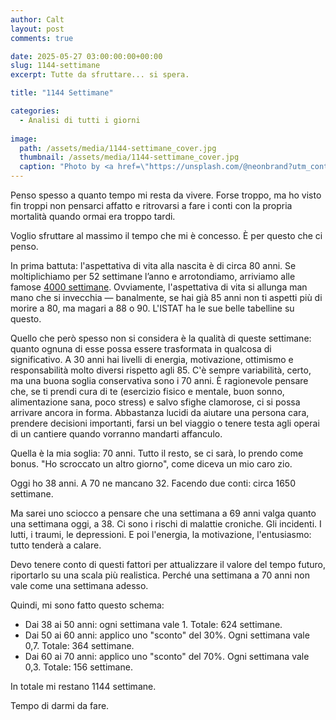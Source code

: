 ```yaml
---
author: Calt
layout: post
comments: true

date: 2025-05-27 03:00:00:00+00:00  
slug: 1144-settimane
excerpt: Tutte da sfruttare... si spera.

title: "1144 Settimane"

categories:
  - Analisi di tutti i giorni
  
image:
  path: /assets/media/1144-settimane_cover.jpg
  thumbnail: /assets/media/1144-settimane_cover.jpg
  caption: "Photo by <a href=\"https://unsplash.com/@neonbrand?utm_content=creditCopyText&utm_medium=referral&utm_source=unsplash\">Kenny Eliason</a>"
---
```


Penso spesso a quanto tempo mi resta da vivere. Forse troppo, ma ho visto fin troppi non pensarci affatto e ritrovarsi a fare i conti con la propria mortalità quando ormai era troppo tardi.

Voglio sfruttare al massimo il tempo che mi è concesso. È per questo che ci penso.

In prima battuta: l'aspettativa di vita alla nascita è di circa 80 anni. Se moltiplichiamo per 52 settimane l’anno e arrotondiamo, arriviamo alle famose [4000 settimane](https://www.amazon.it/Quattromila-settimane-Gestione-facile-efficace/dp/8850267398/ref=nosim?tag=saltomentale-21). Ovviamente, l'aspettativa di vita si allunga man mano che si invecchia — banalmente, se hai già 85 anni non ti aspetti più di morire a 80, ma magari a 88 o 90. L'ISTAT ha le sue belle tabelline su questo.

Quello che però spesso non si considera è la qualità di queste settimane: quanto ognuna di esse possa essere trasformata in qualcosa di significativo. A 30 anni hai livelli di energia, motivazione, ottimismo e responsabilità molto diversi rispetto agli 85. C'è sempre variabilità, certo, ma una buona soglia conservativa sono i 70 anni. È ragionevole pensare che, se ti prendi cura di te (esercizio fisico e mentale, buon sonno, alimentazione sana, poco stress) e salvo sfighe clamorose, ci si possa arrivare ancora in forma. Abbastanza lucidi da aiutare una persona cara, prendere decisioni importanti, farsi un bel viaggio o tenere testa agli operai di un cantiere quando vorranno mandarti affanculo.

Quella è la mia soglia: 70 anni. Tutto il resto, se ci sarà, lo prendo come bonus. "Ho scroccato un altro giorno", come diceva un mio caro zio.

Oggi ho 38 anni. A 70 ne mancano 32. Facendo due conti: circa 1650 settimane.

Ma sarei uno sciocco a pensare che una settimana a 69 anni valga quanto una settimana oggi, a 38.
Ci sono i rischi di malattie croniche.
Gli incidenti.
I lutti, i traumi, le depressioni.
E poi l'energia, la motivazione, l'entusiasmo: tutto tenderà a calare.

Devo tenere conto di questi fattori per attualizzare il valore del tempo futuro, riportarlo su una scala più realistica. Perché una settimana a 70 anni non vale come una settimana adesso.

Quindi, mi sono fatto questo schema:
- Dai 38 ai 50 anni: ogni settimana vale 1. Totale: 624 settimane.
- Dai 50 ai 60 anni: applico uno "sconto" del 30%. Ogni settimana vale 0,7. Totale: 364 settimane.
- Dai 60 ai 70 anni: applico uno "sconto" del 70%. Ogni settimana vale 0,3. Totale: 156 settimane.

In totale mi restano 1144 settimane.

Tempo di darmi da fare.
